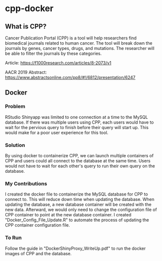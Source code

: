 # cpp-docker

## What is CPP?
Cancer Publication Portal (CPP) is a tool will help researchers find biomedical journals related to human cancer. The tool will break down the journals by genes, cancer types, drugs, and mutations. The researcher will be able to filter the journals by these categories.

Article: https://f1000research.com/articles/8-2073/v1

AACR 2019 Abstract: https://www.abstractsonline.com/pp8/#!/6812/presentation/6247

## Docker

### Problem
RStudio Shinyapp was limited to one connection at a time to the MySQL database. If there was multiple users using CPP, each users would have to wait for the pervious query to finish before their query will start up. This would make for a poor user experience for this tool.

### Solution
By using docker to containerize CPP, we can launch multiple containers of CPP and users could all connect to the database at the same time. Users would not have to wait for each other's query to run their own query on the database.

### My Contributions
I created the docker file to containerize the MySQL database for CPP to connect to. This will reduce down time when updating the database. When updating the database, a new database container will be created with the new data. Afterward, we would only need to change the configuration file of CPP container to point at the new database container. I created "Docker_Config_File_Update.R" to automate the process of updating the CPP container configuration file.

### To Run
Follow the guide in "DockerShinyProxy_WriteUp.pdf" to run the docker images of CPP and the database.
